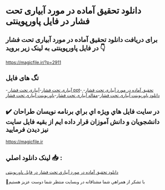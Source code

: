 # دانلود تحقیق آماده در مورد آبیاری تحت فشار در فایل پاورپوینتی

## برای دریافت دانلود تحقیق آماده در مورد آبیاری تحت فشار در فایل پاورپوینتی به لینک زیر بروید 👇

https://magicfile.ir/?p=2911

## تگ های فایل

-[ آبیاری تحت فشار](https://magicfile.ir/product/%d8%aa%d8%ad%d9%82%db%8c%d9%82-%d8%a2%d9%85%d8%a7%d8%af%d9%87-%d8%af%d8%b1-%d9%85%d9%88%d8%b1%d8%af%d8%a2%d8%a8%db%8c%d8%a7%d8%b1%db%8c-%d8%aa%d8%ad%d8%aa-%d9%81%d8%b4%d8%a7%d8%b1-%d9%81%d8%a7%db%8c%d9%84-%d9%be%d8%a7%d9%88%d8%b1%d9%be%d9%88%db%8c%d9%86%d8%aa%db%8c/)-[آبیاری تحت فشار ppt](https://magicfile.ir/product/%d8%aa%d8%ad%d9%82%db%8c%d9%82-%d8%a2%d9%85%d8%a7%d8%af%d9%87-%d8%af%d8%b1-%d9%85%d9%88%d8%b1%d8%af%d8%a2%d8%a8%db%8c%d8%a7%d8%b1%db%8c-%d8%aa%d8%ad%d8%aa-%d9%81%d8%b4%d8%a7%d8%b1-%d9%81%d8%a7%db%8c%d9%84-%d9%be%d8%a7%d9%88%d8%b1%d9%be%d9%88%db%8c%d9%86%d8%aa%db%8c/)-[ تحقیق آماده در مورد آبیاری تحت فشار](https://magicfile.ir/product/%d8%aa%d8%ad%d9%82%db%8c%d9%82-%d8%a2%d9%85%d8%a7%d8%af%d9%87-%d8%af%d8%b1-%d9%85%d9%88%d8%b1%d8%af%d8%a2%d8%a8%db%8c%d8%a7%d8%b1%db%8c-%d8%aa%d8%ad%d8%aa-%d9%81%d8%b4%d8%a7%d8%b1-%d9%81%d8%a7%db%8c%d9%84-%d9%be%d8%a7%d9%88%d8%b1%d9%be%d9%88%db%8c%d9%86%d8%aa%db%8c/)-[دانلود پاورپوینت آبیاری تحت فشار](https://magicfile.ir/product/%d8%aa%d8%ad%d9%82%db%8c%d9%82-%d8%a2%d9%85%d8%a7%d8%af%d9%87-%d8%af%d8%b1-%d9%85%d9%88%d8%b1%d8%af%d8%a2%d8%a8%db%8c%d8%a7%d8%b1%db%8c-%d8%aa%d8%ad%d8%aa-%d9%81%d8%b4%d8%a7%d8%b1-%d9%81%d8%a7%db%8c%d9%84-%d9%be%d8%a7%d9%88%d8%b1%d9%be%d9%88%db%8c%d9%86%d8%aa%db%8c/)-[مقاله آبیاری تحت فشار](https://magicfile.ir/product/%d8%aa%d8%ad%d9%82%db%8c%d9%82-%d8%a2%d9%85%d8%a7%d8%af%d9%87-%d8%af%d8%b1-%d9%85%d9%88%d8%b1%d8%af%d8%a2%d8%a8%db%8c%d8%a7%d8%b1%db%8c-%d8%aa%d8%ad%d8%aa-%d9%81%d8%b4%d8%a7%d8%b1-%d9%81%d8%a7%db%8c%d9%84-%d9%be%d8%a7%d9%88%d8%b1%d9%be%d9%88%db%8c%d9%86%d8%aa%db%8c/)-[پاورپوینت آبیاری تحت فشار](https://magicfile.ir/product/%d8%aa%d8%ad%d9%82%db%8c%d9%82-%d8%a2%d9%85%d8%a7%d8%af%d9%87-%d8%af%d8%b1-%d9%85%d9%88%d8%b1%d8%af%d8%a2%d8%a8%db%8c%d8%a7%d8%b1%db%8c-%d8%aa%d8%ad%d8%aa-%d9%81%d8%b4%d8%a7%d8%b1-%d9%81%d8%a7%db%8c%d9%84-%d9%be%d8%a7%d9%88%d8%b1%d9%be%d9%88%db%8c%d9%86%d8%aa%db%8c/)

## ✔️ در سايت فايل هاي ويژه اي براي برنامه نويسان طراحان دانشجويان و دانش آموزان قرار داده ايم از بقيه فايل سايت نيز ديدن فرماييد

https://magicfile.ir


## لينک دانلود اصلي 📥 :

[دانلود تحقیق آماده در مورد آبیاری تحت فشار در فایل پاورپوینتی](https://magicfile.ir/product/%d8%aa%d8%ad%d9%82%db%8c%d9%82-%d8%a2%d9%85%d8%a7%d8%af%d9%87-%d8%af%d8%b1-%d9%85%d9%88%d8%b1%d8%af%d8%a2%d8%a8%db%8c%d8%a7%d8%b1%db%8c-%d8%aa%d8%ad%d8%aa-%d9%81%d8%b4%d8%a7%d8%b1-%d9%81%d8%a7%db%8c%d9%84-%d9%be%d8%a7%d9%88%d8%b1%d9%be%d9%88%db%8c%d9%86%d8%aa%db%8c/) 


🙏با تشکر از همراهي شما مشتاقانه در وبسایت منتظر شما دوست عزیز هستیم

